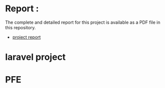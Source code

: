 # Report : 
The complete and detailed report for this project is available as a PDF file in this repository.
- [project report](./report.pdf)

# laravel project 
# PFE

